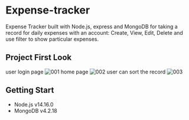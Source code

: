 # Expense-tracker
Expense Tracker built with Node.js, express and MongoDB for taking a record for daily expenses with an account: Create, View, Edit, Delete and use filter to show particular expenses.
## Project First Look
user login page
![001](https://user-images.githubusercontent.com/96229122/172316262-3df7b51f-e4af-423e-8de0-9ce4f6e452e7.png)
home page
![002](https://user-images.githubusercontent.com/96229122/172316170-7c8277c6-b40d-4581-a45c-fd9c94b54d7d.png)
user can sort the record
![003](https://user-images.githubusercontent.com/96229122/172317027-d60ef1a2-37a2-41a9-817f-e15efa18aa4c.png)
## Getting Start
- Node.js v14.16.0
- MongoDB v4.2.18
